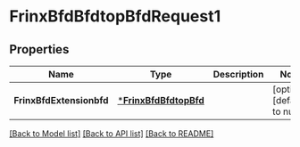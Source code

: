 # FrinxBfdBfdtopBfdRequest1

## Properties
Name | Type | Description | Notes
------------ | ------------- | ------------- | -------------
**FrinxBfdExtensionbfd** | [***FrinxBfdBfdtopBfd**](frinx.bfd.bfdtop.Bfd.md) |  | [optional] [default to null]

[[Back to Model list]](../README.md#documentation-for-models) [[Back to API list]](../README.md#documentation-for-api-endpoints) [[Back to README]](../README.md)


